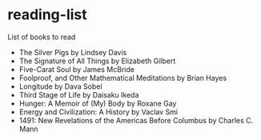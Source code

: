 # reading-list
List of books to read

- The Silver Pigs by Lindsey Davis
- The Signature of All Things by Elizabeth Gilbert
- Five-Carat Soul by James McBride
- Foolproof, and Other Mathematical Meditations by Brian Hayes
- Longitude by Dava Sobel
- Third Stage of Life by Daisaku Ikeda
- Hunger: A Memoir of (My) Body by Roxane Gay
- Energy and Civilization: A History by Vaclav Smi
- 1491: New Revelations of the Americas Before Columbus by Charles C. Mann
